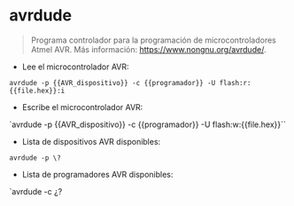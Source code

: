 # avrdude

> Programa controlador para la programación de microcontroladores Atmel AVR.
> Más información: <https://www.nongnu.org/avrdude/>.

- Lee el microcontrolador AVR:

`avrdude -p {{AVR_dispositivo}} -c {{programador}} -U flash:r:{{file.hex}}:i`

- Escribe el microcontrolador AVR:

`avrdude -p {{AVR_dispositivo}} -c {{programador}} -U flash:w:{{file.hex}}``

- Lista de dispositivos AVR disponibles:

`avrdude -p \?`

- Lista de programadores AVR disponibles:

`avrdude -c ¿?
